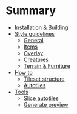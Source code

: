 # Summary

- [Installation & Building](installation.md)
- [Style guidelines](style/summary.md)
    - [General](style/general.md)
    - [Items](style/items.md)
    - [Overlay](style/overlay.md)
    - [Creatures](style/creatures.md)
    - [Terrain & Furniture](style/terrain-furniture.md)
- [How to]()
    - [Tileset structure]()
    - [Autotiles]()
- [Tools]()
    - [Slice autotiles]()
    - [Generate preview]()
